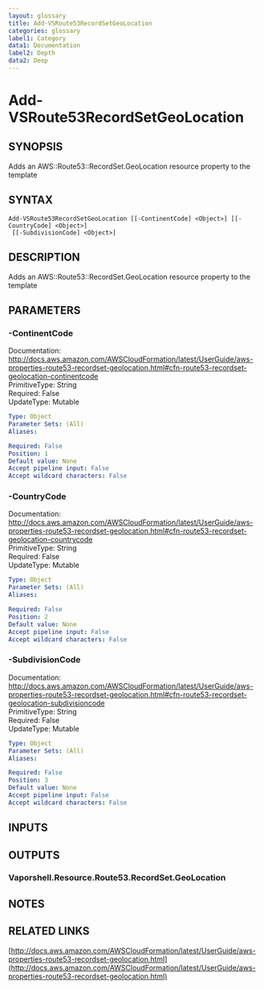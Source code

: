 ```yaml
---
layout: glossary
title: Add-VSRoute53RecordSetGeoLocation
categories: glossary
label1: Category
data1: Documentation
label2: Depth
data2: Deep
---
```


# Add-VSRoute53RecordSetGeoLocation

## SYNOPSIS
Adds an AWS::Route53::RecordSet.GeoLocation resource property to the template

## SYNTAX

```
Add-VSRoute53RecordSetGeoLocation [[-ContinentCode] <Object>] [[-CountryCode] <Object>]
 [[-SubdivisionCode] <Object>]
```

## DESCRIPTION
Adds an AWS::Route53::RecordSet.GeoLocation resource property to the template

## PARAMETERS

### -ContinentCode
Documentation: http://docs.aws.amazon.com/AWSCloudFormation/latest/UserGuide/aws-properties-route53-recordset-geolocation.html#cfn-route53-recordset-geolocation-continentcode    
PrimitiveType: String    
Required: False    
UpdateType: Mutable

```yaml
Type: Object
Parameter Sets: (All)
Aliases: 

Required: False
Position: 1
Default value: None
Accept pipeline input: False
Accept wildcard characters: False
```

### -CountryCode
Documentation: http://docs.aws.amazon.com/AWSCloudFormation/latest/UserGuide/aws-properties-route53-recordset-geolocation.html#cfn-route53-recordset-geolocation-countrycode    
PrimitiveType: String    
Required: False    
UpdateType: Mutable

```yaml
Type: Object
Parameter Sets: (All)
Aliases: 

Required: False
Position: 2
Default value: None
Accept pipeline input: False
Accept wildcard characters: False
```

### -SubdivisionCode
Documentation: http://docs.aws.amazon.com/AWSCloudFormation/latest/UserGuide/aws-properties-route53-recordset-geolocation.html#cfn-route53-recordset-geolocation-subdivisioncode    
PrimitiveType: String    
Required: False    
UpdateType: Mutable

```yaml
Type: Object
Parameter Sets: (All)
Aliases: 

Required: False
Position: 3
Default value: None
Accept pipeline input: False
Accept wildcard characters: False
```

## INPUTS

## OUTPUTS

### Vaporshell.Resource.Route53.RecordSet.GeoLocation

## NOTES

## RELATED LINKS

[http://docs.aws.amazon.com/AWSCloudFormation/latest/UserGuide/aws-properties-route53-recordset-geolocation.html](http://docs.aws.amazon.com/AWSCloudFormation/latest/UserGuide/aws-properties-route53-recordset-geolocation.html)

